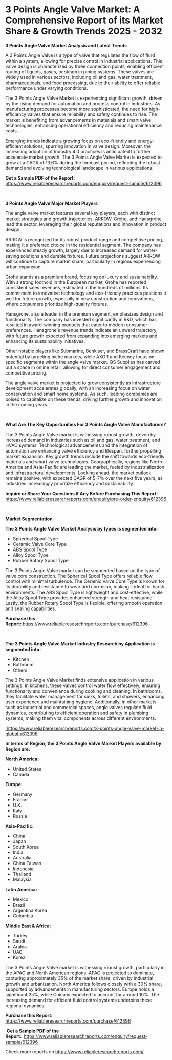 <p><h1>3 Points Angle Valve Market: A Comprehensive Report of its Market Share & Growth Trends 2025 - 2032</h1></p><p><strong>3 Points Angle Valve Market Analysis and Latest Trends</strong></p>
<p><p>A 3 Points Angle Valve is a type of valve that regulates the flow of fluid within a system, allowing for precise control in industrial applications. This valve design is characterized by three connection points, enabling efficient routing of liquids, gases, or steam in piping systems. These valves are widely used in various sectors, including oil and gas, water treatment, pharmaceuticals, and food processing, due to their ability to offer reliable performance under varying conditions.</p><p>The 3 Points Angle Valve Market is experiencing significant growth, driven by the rising demand for automation and process control in industries. As manufacturing processes become more sophisticated, the need for high-efficiency valves that ensure reliability and safety continues to rise. The market is benefiting from advancements in materials and smart valve technologies, enhancing operational efficiency and reducing maintenance costs.</p><p>Emerging trends indicate a growing focus on eco-friendly and energy-efficient solutions, spurring innovation in valve design. Moreover, the increasing adoption of Industry 4.0 practices is anticipated to further accelerate market growth. The 3 Points Angle Valve Market is expected to grow at a CAGR of 13.6% during the forecast period, reflecting the robust demand and evolving technological landscape in various applications.</p></p>
<p><strong>Get a Sample PDF of the Report:&nbsp;</strong> <a href="https://www.reliableresearchreports.com/enquiry/request-sample/612396?utm_campaign=3383&utm_medium=2&utm_source=Github&utm_content=ia&utm_term=29032025&utm_id=3-points-angle-valve">https://www.reliableresearchreports.com/enquiry/request-sample/612396</a></p>
<p>&nbsp;</p>
<p><strong>3 Points Angle Valve Major Market Players</strong></p>
<p><p>The angle valve market features several key players, each with distinct market strategies and growth trajectories. ARROW, Grohe, and Hansgrohe lead the sector, leveraging their global reputations and innovation in product design.</p><p>ARROW is recognized for its robust product range and competitive pricing, making it a preferred choice in the residential segment. The company has experienced steady growth, largely due to increased demand for water-saving solutions and durable fixtures. Future projections suggest ARROW will continue to capture market share, particularly in regions experiencing urban expansion.</p><p>Grohe stands as a premium brand, focusing on luxury and sustainability. With a strong foothold in the European market, Grohe has reported consistent sales revenues, estimated in the hundreds of millions. Its commitment to innovative technology and eco-friendly practices positions it well for future growth, especially in new construction and renovations, where consumers prioritize high-quality fixtures.</p><p>Hansgrohe, also a leader in the premium segment, emphasizes design and functionality. The company has invested significantly in R&D, which has resulted in award-winning products that cater to modern consumer preferences. Hansgrohe's revenue trends indicate an upward trajectory, with future growth expected from expanding into emerging markets and enhancing its sustainability initiatives.</p><p>Other notable players like Submarine, Benkiser, and BrassCraft have shown potential by targeting niche markets, while AXOR and Keeney focus on specific segments within the angle valve market. QS Supplies has carved out a space in online retail, allowing for direct consumer engagement and competitive pricing.</p><p>The angle valve market is projected to grow consistently as infrastructure development accelerates globally, with an increasing focus on water conservation and smart home systems. As such, leading companies are poised to capitalize on these trends, driving further growth and innovation in the coming years.</p></p>
<p>&nbsp;</p>
<p><strong>What Are The Key Opportunities For 3 Points Angle Valve Manufacturers?</strong></p>
<p><p>The 3 Points Angle Valve market is witnessing robust growth, driven by increased demand in industries such as oil and gas, water treatment, and HVAC systems. Technological advancements and the integration of automation are enhancing valve efficiency and lifespan, further propelling market expansion. Key growth trends include the shift towards eco-friendly materials and smart valve technologies. Geographically, regions like North America and Asia-Pacific are leading the market, fueled by industrialization and infrastructural developments. Looking ahead, the market outlook remains positive, with expected CAGR of 5-7% over the next five years, as industries increasingly prioritize efficiency and sustainability.</p></p>
<p><strong>Inquire or Share Your Questions If Any Before Purchasing This Report:</strong> <a href="https://www.reliableresearchreports.com/enquiry/pre-order-enquiry/612396?utm_campaign=3383&utm_medium=2&utm_source=Github&utm_content=ia&utm_term=29032025&utm_id=3-points-angle-valve">https://www.reliableresearchreports.com/enquiry/pre-order-enquiry/612396</a></p>
<p>&nbsp;</p>
<p><strong>Market Segmentation</strong></p>
<p><strong>The 3 Points Angle Valve Market Analysis by types is segmented into:</strong></p>
<p><ul><li>Spherical Spool Type</li><li>Ceramic Valve Core Type</li><li>ABS Spool Type</li><li>Alloy Spool Type</li><li>Rubber Rotary Spool Type</li></ul></p>
<p><p>The 3 Points Angle Valve market can be segmented based on the type of valve core construction. The Spherical Spool Type offers reliable flow control with minimal turbulence. The Ceramic Valve Core Type is known for its durability and resistance to wear and corrosion, making it ideal for harsh environments. The ABS Spool Type is lightweight and cost-effective, while the Alloy Spool Type provides enhanced strength and heat resistance. Lastly, the Rubber Rotary Spool Type is flexible, offering smooth operation and sealing capabilities.</p></p>
<p><strong>Purchase this Report:&nbsp;</strong><a href="https://www.reliableresearchreports.com/purchase/612396?utm_campaign=3383&utm_medium=2&utm_source=Github&utm_content=ia&utm_term=29032025&utm_id=3-points-angle-valve">https://www.reliableresearchreports.com/purchase/612396</a></p>
<p>&nbsp;</p>
<p><strong>The 3 Points Angle Valve Market Industry Research by Application is segmented into:</strong></p>
<p><ul><li>Kitchen</li><li>Bathroom</li><li>Others</li></ul></p>
<p><p>The 3 Points Angle Valve Market finds extensive application in various settings. In kitchens, these valves control water flow effectively, ensuring functionality and convenience during cooking and cleaning. In bathrooms, they facilitate water management for sinks, toilets, and showers, enhancing user experience and maintaining hygiene. Additionally, in other markets such as industrial and commercial spaces, angle valves regulate fluid dynamics, contributing to efficient operation and safety in plumbing systems, making them vital components across different environments.</p></p>
<p><a href="https://www.reliableresearchreports.com/3-points-angle-valve-market-in-global-r612396?utm_campaign=3383&utm_medium=2&utm_source=Github&utm_content=ia&utm_term=29032025&utm_id=3-points-angle-valve">&nbsp;https://www.reliableresearchreports.com/3-points-angle-valve-market-in-global-r612396</a></p>
<p><strong>In terms of Region, the 3 Points Angle Valve Market Players available by Region are:</strong></p>
<p>
    <p> <strong> North America: </strong>
        <ul>
            <li>United States</li>
            <li>Canada</li>
        </ul>
        </p> 
    <p> <strong> Europe: </strong>
        <ul>
            <li>Germany</li>
            <li>France</li>
            <li>U.K.</li>
            <li>Italy</li>
            <li>Russia</li>
        </ul>
        </p> 
    <p> <strong> Asia-Pacific: </strong>
        <ul>
            <li>China</li>
            <li>Japan</li>
            <li>South Korea</li>
            <li>India</li>
            <li>Australia</li>
            <li>China Taiwan</li>
            <li>Indonesia</li>
            <li>Thailand</li>
            <li>Malaysia</li>
        </ul>
        </p> 
    <p> <strong> Latin America: </strong>
        <ul>
            <li>Mexico</li>
            <li>Brazil</li>
            <li>Argentina Korea</li>
            <li>Colombia</li>
        </ul>
        </p> 
    <p> <strong> Middle East & Africa: </strong>
        <ul>
            <li>Turkey</li>
            <li>Saudi</li>
            <li>Arabia</li>
            <li>UAE</li>
            <li>Korea</li>
        </ul>
    </p>
    </p>
<p><p>The 3 Points Angle Valve market is witnessing robust growth, particularly in the APAC and North American regions. APAC is projected to dominate, capturing approximately 35% of the market share, driven by industrial growth and urbanization. North America follows closely with a 30% share, supported by advancements in manufacturing sectors. Europe holds a significant 25%, while China is expected to account for around 10%. The increasing demand for efficient fluid control systems underpins these regional dynamics.</p></p>
<p><strong>Purchase this Report: </strong><a href="https://www.reliableresearchreports.com/purchase/612396?utm_campaign=3383&utm_medium=2&utm_source=Github&utm_content=ia&utm_term=29032025&utm_id=3-points-angle-valve">https://www.reliableresearchreports.com/purchase/612396</a></p>
<p>&nbsp;<strong>Get a Sample PDF of the Report:&nbsp;&nbsp;</strong><a href="https://www.reliableresearchreports.com/enquiry/request-sample/612396?utm_campaign=3383&utm_medium=2&utm_source=Github&utm_content=ia&utm_term=29032025&utm_id=3-points-angle-valve">https://www.reliableresearchreports.com/enquiry/request-sample/612396</a></p>
<p><strong></strong></p>
<p>Check more reports on <a href="https://www.reliableresearchreports.com/?utm_campaign=3383&utm_medium=2&utm_source=Github&utm_content=ia&utm_term=29032025&utm_id=3-points-angle-valve">https://www.reliableresearchreports.com/</a></p>